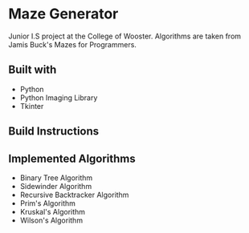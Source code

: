 # Maze Generator
Junior I.S project at the College of Wooster. Algorithms are taken from Jamis Buck's Mazes for Programmers. 

## Built with
* Python
* Python Imaging Library
* Tkinter

## Build Instructions

## Implemented Algorithms
* Binary Tree Algorithm
* Sidewinder Algorithm
* Recursive Backtracker Algorithm
* Prim's Algorithm
* Kruskal's Algorithm
* Wilson's Algorithm

